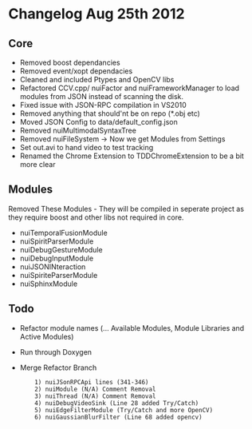 Changelog Aug 25th 2012
====

Core
------------
 - Removed boost dependancies
 - Removed event/xopt dependacies
 - Cleaned and included Ptypes and OpenCV libs
 - Refactored CCV.cpp/ nuiFactor and nuiFrameworkManager to load modules from JSON instead of scanning the disk.
 - Fixed issue with JSON-RPC compilation in VS2010
 - Removed anything that should'nt be on repo (*.obj etc)
 - Moved JSON Config to data/default_config.json
 - Removed nuiMultimodalSyntaxTree
 - Removed nuiFileSystem -> Now we get Modules from Settings
 - Set out.avi to hand video to test tracking
 - Renamed the Chrome Extension to TDDChromeExtension to be a bit more clear

Modules
------------
Removed These Modules - They will be compiled in seperate project as they require boost and other libs not required in core.

 - nuiTemporalFusionModule
 - nuiSpiritParserModule
 - nuiDebugGestureModule
 - nuiDebugInputModule
 - nuiJSONINteraction
 - nuiSpiriteParserModule
 - nuiSphinxModule

Todo
------------
 - Refactor module names (... Available Modules, Module Libraries and Active Modules) 
 - Run through Doxygen
 - Merge Refactor Branch 
	
		   1) nuiJSonRPCApi lines (341-346)
		   2) nuiModule (N/A) Comment Removal
		   3) nuiThread (N/A) Comment Removal
		   4) nuiDebugVideoSink (Line 28 added Try/Catch)
		   5) nuiEdgeFilterModule (Try/Catch and more OpenCV)
		   6) nuiGaussianBlurFilter (Line 68 added opencv)